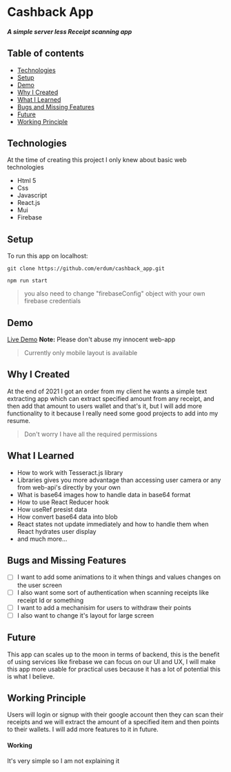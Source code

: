 # Cashback App
##### A simple server less Receipt scanning app
## Table of contents
* [Technologies](#technologies)
* [Setup](#setup)
* [Demo](#demo)
* [Why I Created](#why-i-created)
* [What I Learned](#what-i-learned)
* [Bugs and Missing Features](#bugs-and-missing-features)
* [Future](#future)
* [Working Principle](#working-principle)

## Technologies
At the time of creating this project I only knew about basic web technologies
* Html 5
* Css
* Javascript
* React.js
* Mui
* Firebase

## Setup
To run this app on localhost:

`git clone https://github.com/erdum/cashback_app.git`

`npm run start`

> you also need to change "firebaseConfig" object with your own firebase credentials

## Demo
[Live Demo](https://cashback-app-nine.vercel.app) **Note:** Please don't abuse my innocent web-app
> Currently only mobile layout is available

## Why I Created
At the end of 2021 I got an order from my client he wants a simple text extracting app which can extract specified amount from any receipt,
and then add that amount to users wallet and that's it, but I will add more functionality to it because I really need some good projects to add into my resume.
> Don't worry I have all the required permissions

## What I Learned
* How to work with Tesseract.js library
* Libraries gives you more advantage than accessing user camera or any from web-api's directly by your own
* What is base64 images how to handle data in base64 format
* How to use React Reducer hook
* How useRef presist data
* How convert base64 data into blob
* React states not update immediately and how to handle them when React hydrates user display
* and much more...

## Bugs and Missing Features
* [ ] I want to add some animations to it when things and values changes on the user screen
* [ ] I also want some sort of authentication when scanning receipts like receipt Id or something
* [ ] I want to add a mechanisim for users to withdraw their points
* [ ] I also want to change it's layout for large screen

## Future
This app can scales up to the moon in terms of backend, this is the benefit of using services like firebase we can focus on our UI and UX, I will make this app more usable for practical uses because it has a lot of potential this is what I believe.

## Working Principle
Users will login or signup with their google account then they can scan their receipts and we will extract the amount of a specified item and then points to their wallets.
I will add more features to it in future.
#### Working
It's very simple so I am not explaining it
